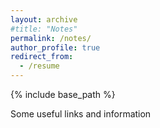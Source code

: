 ```yaml
---
layout: archive
#title: "Notes"
permalink: /notes/
author_profile: true
redirect_from:
  - /resume
---
```


{% include base_path %}

Some useful links and information
